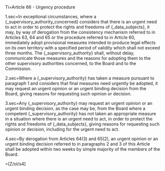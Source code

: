 Ti=Article 66 - Urgency procedure

1.sec=In exceptional circumstances, where a {_supervisory_authority_concerned} considers that there is an urgent need to act in order to protect the rights and freedoms of {_data_subjects}, it may, by way of derogation from the consistency mechanism referred to in Articles 63, 64 and 65 or the procedure referred to in Article 60, immediately adopt provisional measures intended to produce legal effects on its own territory with a specified period of validity which shall not exceed three months. The {_supervisory_authority} shall, without delay, communicate those measures and the reasons for adopting them to the other supervisory authorities concerned, to the Board and to the Commission.

2.sec=Where a {_supervisory_authority} has taken a measure pursuant to paragraph 1 and considers that final measures need urgently be adopted, it may request an urgent opinion or an urgent binding decision from the Board, giving reasons for requesting such opinion or decision.

3.sec=Any {_supervisory_authority} may request an urgent opinion or an urgent binding decision, as the case may be, from the Board where a competent {_supervisory_authority} has not taken an appropriate measure in a situation where there is an urgent need to act, in order to protect the rights and freedoms of {_data_subjects}, giving reasons for requesting such opinion or decision, including for the urgent need to act.

4.sec=By derogation from Articles 64(3) and 65(2), an urgent opinion or an urgent binding decision referred to in paragraphs 2 and 3 of this Article shall be adopted within two weeks by simple majority of the members of the Board.

=[Z/ol/s4]

